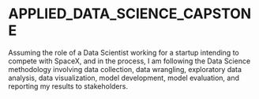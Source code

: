 # APPLIED_DATA_SCIENCE_CAPSTONE
 Assuming the role of a Data Scientist working for a startup intending to compete with SpaceX, and in the process, I am  following the Data Science methodology involving data collection, data wrangling, exploratory data analysis, data visualization, model development, model evaluation, and reporting my results to stakeholders.  
